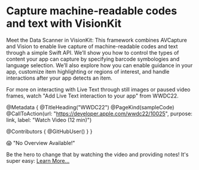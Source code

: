 # Capture machine-readable codes and text with VisionKit

Meet the Data Scanner in VisionKit: This framework combines AVCapture and Vision to enable live capture of machine-readable codes and text through a simple Swift API. We’ll show you how to control the types of content your app can capture by specifying barcode symbologies and language selection. We’ll also explore how you can enable guidance in your app, customize item highlighting or regions of interest, and handle interactions after your app detects an item.

For more on interacting with Live Text through still images or paused video frames, watch "Add Live Text interaction to your app" from WWDC22.

@Metadata {
   @TitleHeading("WWDC22")
   @PageKind(sampleCode)
   @CallToAction(url: "https://developer.apple.com/wwdc22/10025", purpose: link, label: "Watch Video (12 min)")

   @Contributors {
      @GitHubUser(<replace this with your GitHub handle>)
   }
}

😱 "No Overview Available!"

Be the hero to change that by watching the video and providing notes! It's super easy:
 [Learn More…](https://wwdcnotes.github.io/WWDCNotes/documentation/wwdcnotes/contributing)
